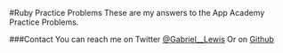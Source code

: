 #Ruby Practice Problems
These are my answers to the App Academy Practice Problems. 

###Contact 
You can reach me on Twitter [@Gabriel__Lewis](https://www.twitter.com/gabriel__lewis)
Or
on [Github](https://www.github.com/gabriel-lewis)
